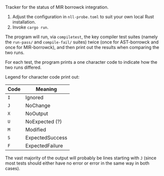 Tracker for the status of MIR borrowck integration.

1. Adjust the configuration in `nll-probe.toml` to suit your own local Rust installation.
2. Invoke `cargo run`.

The program will run, via `compiletest`, the key compiler test suites
(namely the `run-pass/` and `compile-fail/` suites) twice (once for
AST-borrowck and once for MIR-borrowck), and then print out the
results when comparing the two runs.

For each test, the program prints a one character code to indicate how
the two runs differed.

Legend for character code print out:

Code|Meaning
----|--------------
`I` |Ignored
`J` |NoChange
`X` |NoOutput
`U` |NoExpected (?)
`M` |Modified
`S` |ExpectedSuccess
`F` |ExpectedFailure

The vast majority of the output will probably be lines starting with
`J` (since most tests should either have no error or error in the same
way in both cases).
